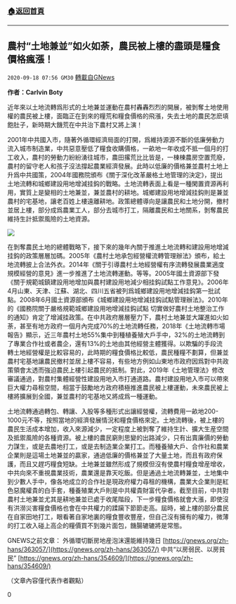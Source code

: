 ###  [:house:返回首頁](https://github.com/ourhimalayas/txt)
---

## 農村“土地兼並”如火如荼，農民被上樓的盡頭是糧食價格瘋漲！
`2020-09-18 07:56 GM30` [轉載自GNews](https://gnews.org/zh-hant/365792/)

**作者：Carlvin Boty**

近年來以土地流轉爲形式的土地兼並運動在農村轟轟烈烈的開展，被剝奪土地使用權的農民被上樓，面臨正在到來的糧荒和糧食價格的飛漲，失去土地的農民怎麽填飽肚子，新時期大饑荒在中共治下農村又將上演！

2001年中共國入市，隨著外循環經濟局面的打開，爲維持源源不斷的低廉勞動力流入城市制造業，中共惡意壓低了糧食收購價格，一畝地一年收成不抵一個月的打工收入，農村的勞動力紛紛湧往城市，農田撂荒比比皆是，一棟棟農房空置荒廢，農村的留守老人和孩子沒法撐起農業經濟發展。此時以低廉的價格兼並農村土地上升爲中共國策，2004年國務院頒布《關于深化改革嚴格土地管理的決定》，提出土地流轉和城鄉建設用地增減挂鈎的戰略。土地流轉表面上看是一種閑置資源再利用，實質上是變相的土地兼並，兼並農村的耕地。城鄉建設用地增減挂鈎則是兼並農村的宅基地，讓老百姓上樓遠離耕地。政策總體導向是讓農民和土地分開，撤村並居上樓，部分成爲農業工人，部分去城市打工，隔離農民和土地關系，剝奪農民維持生計抵禦風險的土地資源。

![](https://s3.amazonaws.com/gnews-media-offload/wp-content/uploads/2020/09/18075237/64d9643785c04b4cbb975f46b4276a60-1.jpg)

在剝奪農民土地的總體戰略下，接下來的幾年內關于推進土地流轉和建設用地增減挂鈎的政策層層加碼。2005年《農村土地承包經營權流轉管理辦法》頒布，給土地流轉披上合法外衣。2014年《關于引導農村土地經營權有序流轉發展農業適度規模經營的意見》進一步推進了土地流轉運動。等等。2005年國土資源部下發《關于規範城鎮建設用地增加與農村建設用地減少相挂鈎試點工作意見》。2006年4月山東、天津、江蘇、湖北、四川五省被列爲城鄉建設用地增減挂鈎第一批試點。2008年6月國土資源部頒布《城鄉建設用地增減挂鈎試點管理辦法》。2010年的《國務院關于嚴格規範城鄉建設用地增減挂鈎試點 切實做好農村土地整治工作的通知》肯定了增減挂政策。在中共政府層層壓力下，農村土地兼並大躍進如火如荼，甚至有地方政府一個月內完成70%的土地流轉任務，2018年《土地流轉市場報告》顯示，近三年農村土地55%集中到種植養殖大戶手中，32%的土地流轉到了專業合作社或者農企，還有13%的土地由其他經營主體獲得。以欺騙的手段流轉土地經營權是比較容易的，此時期的糧食價格比較低，農民種糧不劃算，但兼並農村宅基地讓農民撤村並居上樓不容易，有些地方例如山東地市政府因爲對中共政策領會太透而強迫農民上樓引起農民的抵制。對此，2019年《土地管理法》修改審議通過，對農村集體經營性建設用地入市打通道路。農村建設用地入市可以帶來巨大權力尋租空間，相當于鼓勵地方政府積極推進農民被上樓運動，未來農民被上樓將擴展到全國，兼並農村的宅基地又將成爲一種運動。

土地流轉通過轉包、轉讓、入股等多種形式出讓經營權，流轉費用一畝地200-1000元不等，按照當地的經濟發展情況和糧食價格來定。土地流轉後，被上樓的農民生活成本增加，收入來源減少，一定程度上被剝奪了維持生計、擴大生産空間及抵禦風險的各種資源。被上樓的農民窮則思變的出路減少，只有出賣廉價的勞動力謀生，或是去農地打工，或是去制造業企業打工。而種養殖大戶、合作社和農業企業則是這場土地兼並的贏家，通過低廉的價格兼並了大量土地，而且有政府保護，而且又趕巧糧食短缺。土地兼並雖然形成了規模但沒有使農村糧食增産增收，中共向來不重視農業技術，農業還是靠天吃飯。但是通過土地流轉兼並，土地集中到少數人手中，像各地成立的合作社是現政府權力尋租的機構，農業大企業則是紅色惡魔權貴的白手套，種養殖業大戶則是中共權貴財富代孕者。截至目前，中共對農村土地兼並尤其是耕地兼並已處于收尾階段，下一步糧食價格就會大漲，即使沒有洪澇災害糧食價格也會在中共權力的蹂躏下節節走高。屆時，被上樓的部分農民在自家田地打工，眼看著自家地裏的糧食豐收豐産，但自己沒有擁有的權力，微薄的打工收入碰上高企的糧價買不到幾片面包，饑腸辘辘將是常態。

GNEWS之前文章：
外循環切斷房地産泡沫還能維持幾日 [https://gnews.org/zh-hans/363057/](https://gnews.org/zh-hans/363057/)
中共“以房弱民、以房貧民” [https://gnews.org/zh-hans/354609/](https://gnews.org/zh-hans/354609/)

（文章內容僅代表作者觀點）

0
